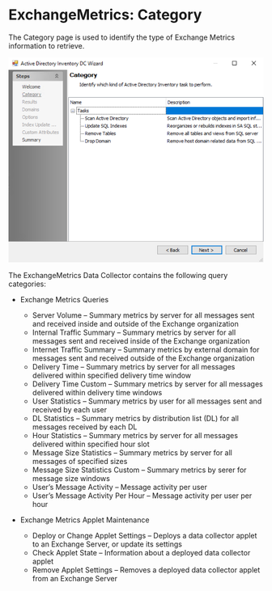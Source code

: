 # ExchangeMetrics: Category

The Category page is used to identify the type of Exchange Metrics information to retrieve.

![Exchange Metrics Data Collector Wizard Category page](/static/img/product_docs/accessanalyzer/accessanalyzer/enterpriseauditor/admin/datacollector/adinventory/category.png)

The ExchangeMetrics Data Collector contains the following query categories:

- Exchange Metrics Queries

  - Server Volume – Summary metrics by server for all messages sent and received inside and outside of the Exchange organization
  - Internal Traffic Summary – Summary metrics by server for all messages sent and received inside of the Exchange organization
  - Internet Traffic Summary – Summary metrics by external domain for messages sent and received outside of the Exchange organization
  - Delivery Time – Summary metrics by server for all messages delivered within specified delivery time window
  - Delivery Time Custom – Summary metrics by server for all messages delivered within delivery time windows
  - User Statistics – Summary metrics by user for all messages sent and received by each user
  - DL Statistics – Summary metrics by distribution list (DL) for all messages received by each DL
  - Hour Statistics – Summary metrics by server for all messages delivered within specified hour slot
  - Message Size Statistics – Summary metrics by server for all messages of specified sizes
  - Message Size Statistics Custom – Summary metrics by serer for message size windows
  - User’s Message Activity – Message activity per user
  - User’s Message Activity Per Hour – Message activity per user per hour
- Exchange Metrics Applet Maintenance

  - Deploy or Change Applet Settings – Deploys a data collector applet to an Exchange Server, or update its settings
  - Check Applet State – Information about a deployed data collector applet
  - Remove Applet Settings – Removes a deployed data collector applet from an Exchange Server
